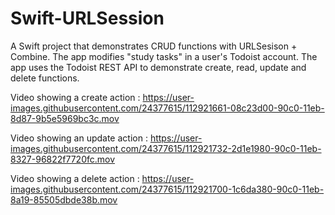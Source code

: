 # Swift-URLSession

A Swift project that demonstrates CRUD functions with URLSesison + Combine.  The app modifies "study tasks" in a user's Todoist account.  The app uses the Todoist REST API to demonstrate create, read, update and delete functions.

Video showing a create action : 
https://user-images.githubusercontent.com/24377615/112921661-08c23d00-90c0-11eb-8d87-9b5e5969bc3c.mov

Video showing an update action : 
https://user-images.githubusercontent.com/24377615/112921732-2d1e1980-90c0-11eb-8327-96822f7720fc.mov

Video showing a delete action : 
https://user-images.githubusercontent.com/24377615/112921700-1c6da380-90c0-11eb-8a19-85505dbde38b.mov











